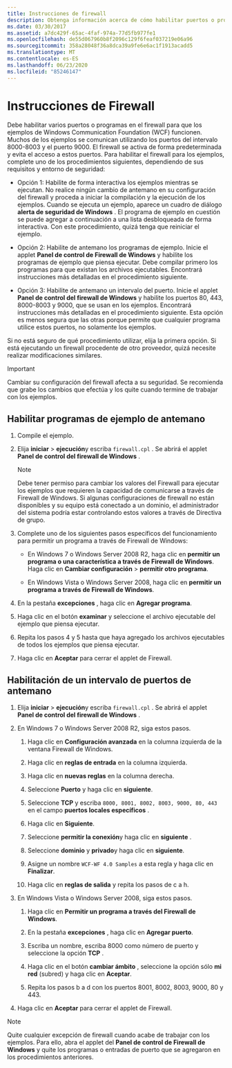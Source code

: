```yaml
---
title: Instrucciones de firewall
description: Obtenga información acerca de cómo habilitar puertos o programas en el firewall para ejemplos de WCF. Use uno de estos procedimientos, en función de sus requisitos y del entorno de seguridad.
ms.date: 03/30/2017
ms.assetid: a7dc429f-65ac-4faf-974a-77d5fb977fe1
ms.openlocfilehash: de55d067960b8f2096c129f6feaf037219e06a96
ms.sourcegitcommit: 358a28048f36a8dca39a9fe6e6ac1f1913acadd5
ms.translationtype: MT
ms.contentlocale: es-ES
ms.lasthandoff: 06/23/2020
ms.locfileid: "85246147"
---
```

# <a name="firewall-instructions"></a>Instrucciones de Firewall

Debe habilitar varios puertos o programas en el firewall para que los ejemplos de Windows Communication Foundation (WCF) funcionen. Muchos de los ejemplos se comunican utilizando los puertos del intervalo 8000-8003 y el puerto 9000. El firewall se activa de forma predeterminada y evita el acceso a estos puertos. Para habilitar el firewall para los ejemplos, complete uno de los procedimientos siguientes, dependiendo de sus requisitos y entorno de seguridad:

- Opción 1: Habilite de forma interactiva los ejemplos mientras se ejecutan. No realice ningún cambio de antemano en su configuración del firewall y proceda a iniciar la compilación y la ejecución de los ejemplos. Cuando se ejecuta un ejemplo, aparece un cuadro de diálogo **alerta de seguridad de Windows** . El programa de ejemplo en cuestión se puede agregar a continuación a una lista desbloqueada de forma interactiva. Con este procedimiento, quizá tenga que reiniciar el ejemplo.

- Opción 2: Habilite de antemano los programas de ejemplo. Inicie el applet **Panel de control de Firewall de Windows** y habilite los programas de ejemplo que piensa ejecutar. Debe compilar primero los programas para que existan los archivos ejecutables. Encontrará instrucciones más detalladas en el procedimiento siguiente.

- Opción 3: Habilite de antemano un intervalo del puerto. Inicie el applet **Panel de control del firewall de Windows** y habilite los puertos 80, 443, 8000-8003 y 9000, que se usan en los ejemplos. Encontrará instrucciones más detalladas en el procedimiento siguiente. Esta opción es menos segura que las otras porque permite que cualquier programa utilice estos puertos, no solamente los ejemplos.

Si no está seguro de qué procedimiento utilizar, elija la primera opción. Si está ejecutando un firewall procedente de otro proveedor, quizá necesite realizar modificaciones similares.

> [!IMPORTANT]
> Cambiar su configuración del firewall afecta a su seguridad. Se recomienda que grabe los cambios que efectúa y los quite cuando termine de trabajar con los ejemplos.

## <a name="enable-samples-programs-in-advance"></a>Habilitar programas de ejemplo de antemano

1. Compile el ejemplo.

2. Elija **iniciar**  >  **ejecución**y escriba `firewall.cpl` . Se abrirá el applet **Panel de control del firewall de Windows** .

    > [!NOTE]
    > Debe tener permiso para cambiar los valores del Firewall para ejecutar los ejemplos que requieren la capacidad de comunicarse a través de Firewall de Windows. Si algunas configuraciones de firewall no están disponibles y su equipo está conectado a un dominio, el administrador del sistema podría estar controlando estos valores a través de Directiva de grupo.

3. Complete uno de los siguientes pasos específicos del funcionamiento para permitir un programa a través de Firewall de Windows:

    - En Windows 7 o Windows Server 2008 R2, haga clic en **permitir un programa o una característica a través de Firewall de Windows**. Haga clic en **Cambiar configuración**  >  **permitir otro programa**.

    - En Windows Vista o Windows Server 2008, haga clic en **permitir un programa a través de Firewall de Windows**.

4. En la pestaña **excepciones** , haga clic en **Agregar programa**.

5. Haga clic en el botón **examinar** y seleccione el archivo ejecutable del ejemplo que piensa ejecutar.

6. Repita los pasos 4 y 5 hasta que haya agregado los archivos ejecutables de todos los ejemplos que piensa ejecutar.

7. Haga clic en **Aceptar** para cerrar el applet de Firewall.

## <a name="enable-a-port-range-in-advance"></a>Habilitación de un intervalo de puertos de antemano

1. Elija **iniciar**  >  **ejecución**y escriba `firewall.cpl` . Se abrirá el applet **Panel de control del firewall de Windows** .

2. En Windows 7 o Windows Server 2008 R2, siga estos pasos.

    1. Haga clic en **Configuración avanzada** en la columna izquierda de la ventana Firewall de Windows.

    2. Haga clic en **reglas de entrada** en la columna izquierda.

    3. Haga clic en **nuevas reglas** en la columna derecha.

    4. Seleccione **Puerto** y haga clic en **siguiente**.

    5. Seleccione **TCP** y escriba `8000, 8001, 8002, 8003, 9000, 80, 443` en el campo **puertos locales específicos** .

    6. Haga clic en **Siguiente**.

    7. Seleccione **permitir la conexión**y haga clic en **siguiente** .

    8. Seleccione **dominio** y **privado**y haga clic en **siguiente**.

    9. Asigne un nombre `WCF-WF 4.0 Samples` a esta regla y haga clic en **Finalizar**.

    10. Haga clic en **reglas de salida** y repita los pasos de c a h.

3. En Windows Vista o Windows Server 2008, siga estos pasos.

    1. Haga clic en **Permitir un programa a través del Firewall de Windows**.

    2. En la pestaña **excepciones** , haga clic en **Agregar puerto**.

    3. Escriba un nombre, escriba 8000 como número de puerto y seleccione la opción **TCP** .

    4. Haga clic en el botón **cambiar ámbito** , seleccione la opción sólo **mi red** (subred) y haga clic en **Aceptar**.

    5. Repita los pasos b a d con los puertos 8001, 8002, 8003, 9000, 80 y 443.

4. Haga clic en **Aceptar** para cerrar el applet de Firewall.

> [!NOTE]
> Quite cualquier excepción de firewall cuando acabe de trabajar con los ejemplos. Para ello, abra el applet del **Panel de control de Firewall de Windows** y quite los programas o entradas de puerto que se agregaron en los procedimientos anteriores.

